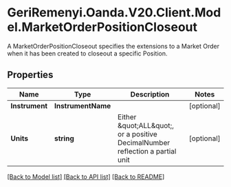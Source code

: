 # GeriRemenyi.Oanda.V20.Client.Model.MarketOrderPositionCloseout
A MarketOrderPositionCloseout specifies the extensions to a Market Order when it has been created to closeout a specific Position.
## Properties

Name | Type | Description | Notes
------------ | ------------- | ------------- | -------------
**Instrument** | **InstrumentName** |  | [optional] 
**Units** | **string** | Either \&quot;ALL\&quot;, or a positive DecimalNumber reflection a partial unit | [optional] 

[[Back to Model list]](../README.md#documentation-for-models) [[Back to API list]](../README.md#documentation-for-api-endpoints) [[Back to README]](../README.md)

